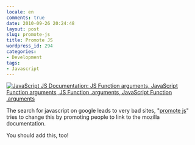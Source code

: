 ```yaml
---
locale: en
comments: true
date: 2010-09-26 20:24:48
layout: post
slug: promote-js
title: Promote JS
wordpress_id: 294
categories:
- Development
tags:
- Javascript
---
```


[![JavaScript JS Documentation: JS Function arguments, JavaScript Function arguments, JS Function .arguments, JavaScript Function .arguments](http://static.jsconf.us/promotejshs.png)](https://developer.mozilla.org/en/JavaScript/Reference/Global_Objects/Function)

The search for javascript on google leads to very bad sites, "[promote js](http://www.promotejs.com/)"
tries to change this by promoting people to link to the mozilla documentation.

You should add this, too!
